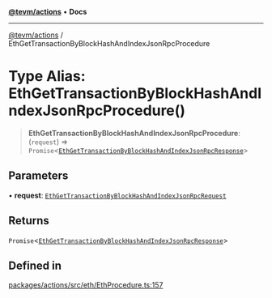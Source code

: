 [**@tevm/actions**](../README.md) • **Docs**

***

[@tevm/actions](../globals.md) / EthGetTransactionByBlockHashAndIndexJsonRpcProcedure

# Type Alias: EthGetTransactionByBlockHashAndIndexJsonRpcProcedure()

> **EthGetTransactionByBlockHashAndIndexJsonRpcProcedure**: (`request`) => `Promise`\<[`EthGetTransactionByBlockHashAndIndexJsonRpcResponse`](EthGetTransactionByBlockHashAndIndexJsonRpcResponse.md)\>

## Parameters

• **request**: [`EthGetTransactionByBlockHashAndIndexJsonRpcRequest`](EthGetTransactionByBlockHashAndIndexJsonRpcRequest.md)

## Returns

`Promise`\<[`EthGetTransactionByBlockHashAndIndexJsonRpcResponse`](EthGetTransactionByBlockHashAndIndexJsonRpcResponse.md)\>

## Defined in

[packages/actions/src/eth/EthProcedure.ts:157](https://github.com/evmts/tevm-monorepo/blob/main/packages/actions/src/eth/EthProcedure.ts#L157)
